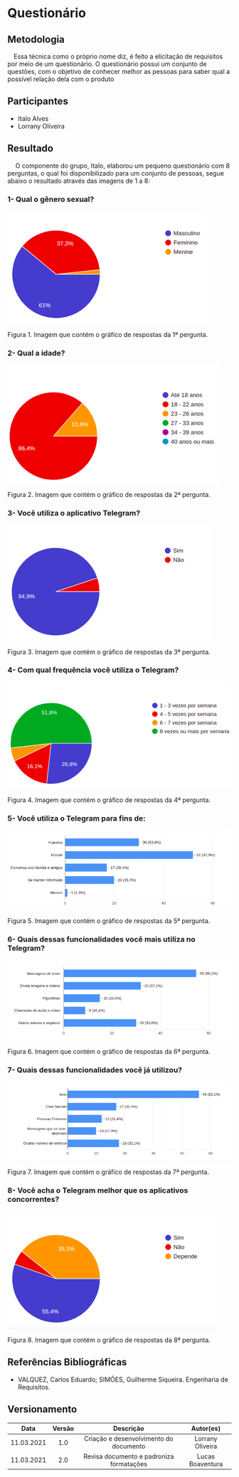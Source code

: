 # Questionário

## Metodologia

<p>&emsp;Essa técnica como o próprio nome diz, é feito a elicitação de requisitos por meio de um questionário. O questionário possui um conjunto de questões, com o objetivo de conhecer melhor as pessoas para saber qual a possível relação dela com o produto </p>

## Participantes

- Italo Alves
- Lorrany Oliveira

## Resultado

<p>&emsp; O componente do grupo, Italo, elaborou um pequeno questionário com 8 perguntas, o qual foi disponibilizado para um conjunto de pessoas, segue abaixo o resultado através das imagens de 1 a 8: </p>

### 1- Qual o gênero sexual?

![](../assets/elicitacao/grafico1.png)

<figcaption>Figura 1. Imagem que contém o gráfico de respostas da 1ª pergunta.</figcaption>

### 2- Qual a idade?

![](../assets/elicitacao/grafico2.png)

<figcaption>Figura 2. Imagem que contém o gráfico de respostas da 2ª pergunta.</figcaption>

### 3- Você utiliza o aplicativo Telegram?

![](../assets/elicitacao/grafico3.png)

<figcaption>Figura 3. Imagem que contém o gráfico de respostas da 3ª pergunta.</figcaption>

### 4- Com qual frequência você utiliza o Telegram?

![](../assets/elicitacao/grafico4.png)

<figcaption>Figura 4. Imagem que contém o gráfico de respostas da 4ª pergunta.</figcaption>

### 5- Você utiliza o Telegram para fins de:

![](../assets/elicitacao/grafico5.png)

<figcaption>Figura 5. Imagem que contém o gráfico de respostas da 5ª pergunta.</figcaption>

### 6- Quais dessas funcionalidades você mais utiliza no Telegram?

![](../assets/elicitacao/grafico6.png)

<figcaption>Figura 6. Imagem que contém o gráfico de respostas da 6ª pergunta.</figcaption>

### 7- Quais dessas funcionalidades você já utilizou?

![](../assets/elicitacao/grafico7.png)

<figcaption>Figura 7. Imagem que contém o gráfico de respostas da 7ª pergunta.</figcaption>

### 8- Você acha o Telegram melhor que os aplicativos concorrentes?

![](../assets/elicitacao/grafico8.png)

<figcaption>Figura 8. Imagem que contém o gráfico de respostas da 8ª pergunta.</figcaption>

## Referências Bibliográficas

- VALQUEZ, Carlos Eduardo; SIMÕES, Guilherme Siqueira. Engenharia de Requisitos.

## Versionamento

|    Data    | Versão |                Descrição                 |    Autor(es)     |
| :--------: | :----: | :--------------------------------------: | :--------------: |
| 11.03.2021 |  1.0   |  Criação e desenvolvimento do documento  | Lorrany Oliveira |
| 11.03.2021 |  2.0   | Revisa documento e padroniza formatações | Lucas Boaventura |
